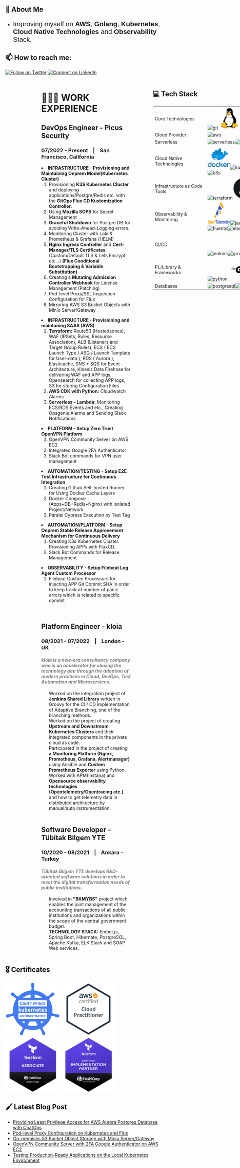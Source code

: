 <h2> 📖 About Me </h2>



<ul>
  <li>
    <p style="font-family:Arial; font-size:1.5em;">Improving myself on <b>AWS</b>, <b>Golang</b>, <b>Kubernetes</b>, <b>Cloud Native Technologies</b> and <b>Observability</b> Stack. </p>
  </li>
 </ul>

 <h2>📫 How to reach me:</h2>

[![Follow on Twitter](https://img.shields.io/badge/--twitter?label=Twitter&logo=Twitter&style=social)](https://twitter.com/uzumlukek_mk)
[![Connect on LinkedIn](https://img.shields.io/badge/--linkedin?label=LinkedIn&logo=LinkedIn&style=social)](https://www.linkedin.com/in/muhammedsaidkaya/)


<div style="width: 100vw; display:flex;">
  <div style="width: 40%;margin-left: 8em;">
    <h1> 👨🏽‍💻 WORK EXPERIENCE</h1>
    <h2><b>DevOps Engineer - Picus Security</b></h2>
    <h3>07/2022 - Present&nbsp;&nbsp;&nbsp;&nbsp;|&nbsp;&nbsp;&nbsp;&nbsp;San Francisco, California</h3>
      <li>
        <b>INFRASTRUCTURE - Provisioning and Maintaining Onprem Model(Kubernetes Cluster)</b>
        <ol>
        <li>
        Provisioning <b>K3S Kubernetes Cluster</b> and deploying applications/Postgre/Redis etc. with the <b>GitOps Flux CD Kustomization Controller.</b>
        </li>
        <li>
        Using <b>Mozilla SOPS</b> for Secret Management
        </li>
        <li>
        <b>Graceful Shutdown</b> for Postgre DB for avoiding Write-Ahead-Logging errors.
        </li>
        <li>
        Monitoring Cluster with Loki & Prometheus & Grafana (HELM)
        </li>
        <li>
        <b>Nginx Ingress Controller</b> and <b>Cert-Manager/TLS Certificates</b> (Custom/Default TLS & Lets Encrypt, etc...) <b>(Flux Conditional Bootstrapping & Variable Substitution)</b>
        </li>
        <li>
        Creating a <b>Mutating Admission Controller Webhook</b> for License Management (Patching)
        </li>
        <li>
         Pod-level Proxy/SSL Inspection Configuration for Flux
        </li>
        <li>
         Mirroring AWS S3 Bucket Objects with Minio Server/Gateway
        </li>  
        </ol>
      </li>
      <li>
        <b>INFRASTRUCTURE - Provisioning and maintaning SAAS (AWS)</b>
        <ol>
        <li> 
        <b>Terraform:</b> Route53 (Hostedzones), WAF (IPSets, Rules, Resource Association), ALB (Listeners and Target Group Rules), ECS ( EC2 Launch Type / ASG / Launch Template for User-data ), RDS ( Aurora ), Elasticache, SNS + SQS for Event Architecture, Kinesis Data Firehose for delivering WAF and APP logs, Opensearch for collecting APP logs, S3 for storing Configuration Files
        </li>
        <li>
        <b>AWS CDK with Python:</b> Cloudwatch Alarms
        </li>
        <li>
        <b>Serverless - Lambda:</b> Monitoring ECS/RDS Events and etc., Creating Opsgenie Alarms and Sending Slack Notifications
        </li>
        </ol>
      </li>
      <li>
        <b>PLATFORM - Setup Zero Trust OpenVPN Platform</b>
        <ol>
        <li>
        OpenVPN Community Server on AWS EC2
        </li>
        <li>
        Integrated Google 2FA Authenticator
        </li>
        <li>
        Slack Bot commands for VPN user management
        </li>
        </ol> 
      </li>
      <li>
        <b>AUTOMATION/TESTING - Setup E2E Test Infrastructure for Continuous Integration</b>
        <ol>
        <li>
        Creating Github Self-hosted Runner for Using Docker Cache Layers
        </li>
        <li>
        Docker Compose (Apps+DB+Redis+Nginx) with isolated Project/Network
        </li>
        <li>
        Paralel Cypress Execution by Test Tag
        </li>
        </ol>
      </li>
      <li>
        <b>AUTOMATION/PLATFORM - Setup Onprem Stable Release Approvement Mechanism for Continuous Delivery</b>
        <ol>
        <li>
        Creating K3s Kubernetes Cluster. Provisioning APPs with FluxCD.
        </li>
        <li>
        Slack Bot Commands for Release Management
        </li>
        </ol>
      </li>
      <li>
        <b>OBSERVABILITY - Setup Filebeat Log Agent Custom Processor</b>
        <ol>
        <li>
        Filebeat Custom Processors for injecting APP Git Commit SHA in order to keep track of number of panic errors which is related to specific commit
        </li>
        </ol>
      </li>
      <br/>
    </ul>
    <h2><b>Platform Engineer - kloia</b></h2>
    <h3>08/2021 - 07/2022&nbsp;&nbsp;&nbsp;&nbsp;|&nbsp;&nbsp;&nbsp;&nbsp;London - UK</h3>
    <h4 style="color: gray" ;>
      <i
        >kloia is a new-era consultancy company who is an accelerator for closing the technology gap through the adoption of modern practices in Cloud, DevOps, Test Automation and Microservices.</i
      >
    </h4>
    <ul style="list-style-type:none;">
      <li>
        Worked on the integration project of <b>Jenkins Shared Library</b> written in Groovy for the CI / CD implementation of Adaptive Branching, one of the branching methods.
      </li>
      <li>
        Worked on the project of creating <b>Upstream and Downstream Kubernetes Clusters</b> and their integrated components in the private cloud as code.
      </li>
      <li>
        Participated in the project of creating <b>a Monitoring Platform (Nginx, Prometheus, Grafana, Alertmanager)</b> using Ansible and <b>Custom Prometheus Exporter</b> using Python.
      </li>
      <li>
        Worked with APM(Instana) and <b>Opensource observability technologies (Opentelemetry/Opentracing etc.)</b> and how to get telemetry data in distributed architecture by manual/auto instrumentation.
      </li>
      <br/>
    </ul>
    <h2><b>Software Developer - Tübitak Bilgem YTE</b></h2>
    <h3>10/2020 - 08/2021&nbsp;&nbsp;&nbsp;&nbsp;|&nbsp;&nbsp;&nbsp;&nbsp;Ankara - Turkey</h3>
    <h4 style="color: gray" ;>
      <i
        >Tübitak Bilgem YTE develops R&D-oriented software solutions in order
to meet the digital transformation needs of public institutions.</i
      >
    </h4>
    <ul style="list-style-type:none;">
      <li>
        Involved in <b>"BKMYBS"</b> project which enables the joint management of the accounting transactions of all public institutions and organizations within the scope of the central government budget.
      </li>
      <li>
        <b>TECHNOLOGY STACK:</b> Ember.js, Spring Boot, Hibernate, PostgreSQL, Apache Kafka, ELK Stack and SOAP Web services.
      </li>
    </ul>
  </div>

  <div style="margin-left: 7vw;">
    <h2>💻 Tech Stack</h2>
    <table>
      <tr>
        <td>Core Technologies</td>
        <td>
          <img
            src="https://www.vectorlogo.zone/logos/git-scm/git-scm-icon.svg"
            alt="git"
            width="70"
            height="70"
          /><img
            src="https://github.com/github/explore/raw/main/topics/linux/linux.png"
            alt="linux"
            width="70"
            height="70"
          /><img
            src="https://www.vectorlogo.zone/logos/nginx/nginx-ar21.svg"
            alt="nginx"
            width="70"
            height="70"
          /><img
            src="https://github.com/github/explore/raw/main/topics/bash/bash.png"
            alt="bash"
            width="70"
            height="70"
          />
        </td>
      </tr>
      <tr>
        <td>Cloud Provider</td>
        <td>
          <img
            src="https://www.vectorlogo.zone/logos/amazon_aws/amazon_aws-ar21.svg"
            alt="aws"
            width="70"
            height="70"
          />
        </td>
      </tr>
      <tr>
        <td>Serverless</td>
        <td>
          <img
            src="https://www.vectorlogo.zone/logos/serverless/serverless-ar21.svg"
            alt="serverless"
            width="70"
            height="70"
          /><img
            src="https://www.vectorlogo.zone/logos/amazon_awslambda/amazon_awslambda-ar21.svg"
            alt="lambda"
            width="70"
            height="70"
          />
        </td>
      </tr>
      <tr>
        <td>Cloud Native Technologies</td>
        <td>
          <img
            src="https://github.com/github/explore/raw/main/topics/docker/docker.png"
            alt="docker"
            width="70"
            height="70"
          /><img
            src="https://www.vectorlogo.zone/logos/kubernetes/kubernetes-icon.svg"
            alt="kubernetes"
            width="70"
            height="70"
          /><img
            src="https://www.vectorlogo.zone/logos/rancher/rancher-ar21.svg"
            alt="k3s"
            width="70"
            height="70"
          /><img
            src="https://cncf-branding.netlify.app/img/projects/k3s/icon/color/k3s-icon-color.png"
            alt="rancher"
            width="70"
            height="70"
          /><img
            src="https://www.vectorlogo.zone/logos/fluxcdio/fluxcdio-ar21.svg"
            alt="flux"
            width="70"
            height="70"
          /><img
            src="https://cncf-branding.netlify.app/img/projects/helm/icon/color/helm-icon-color.png"
            alt="k3s"
            width="70"
            height="70"
          />
        </td>
      </tr>
      <tr>
        <td>Infrastructure as Code Tools</td>
        <td>
            <img
            src="https://www.vectorlogo.zone/logos/terraformio/terraformio-ar21.svg"
            alt="terraform"
            width="70"
            height="70"
            /><img
            src="https://github.com/github/explore/raw/main/topics/ansible/ansible.png"
            alt="ansible"
            width="70"
            height="70"
            />
        </td>
      </tr>
      <tr>
        <td>Observability & Monitoring</td>
        <td>
            <img
            src="https://raw.githubusercontent.com/cncf/artwork/master/projects/opentelemetry/stacked/color/opentelemetry-stacked-color.svg"
            alt="opentelemetry"
            width="70"
            height="70"
            /><img
            src="https://www.vectorlogo.zone/logos/jaegertracingio/jaegertracingio-ar21.svg"
            alt="jaeger"
            width="70"
            height="70"
            /><img
            src="https://www.vectorlogo.zone/logos/prometheusio/prometheusio-ar21.svg"
            alt="prometheus"
            width="70"
            height="70"
            /><img
            src="https://www.vectorlogo.zone/logos/grafana/grafana-ar21.svg"
            alt="grafana"
            width="70"
            height="70"
            /><img
            src="https://www.vectorlogo.zone/logos/fluentd/fluentd-ar21.svg"
            alt="fluentd"
            width="70"
            height="70"
            /><img
            src="https://www.vectorlogo.zone/logos/elastic/elastic-ar21.svg"
            alt="elastic"
            width="70"
            height="70"
            /><img
            src="https://www.vectorlogo.zone/logos/elasticco_kibana/elasticco_kibana-ar21.svg"
            alt="kibana"
            width="70"
            height="70"
            />
        </td>
      </tr>
      <tr>
        <td>CI/CD</td>
        <td>
            <img
        src="https://www.vectorlogo.zone/logos/jenkins/jenkins-icon.svg"
        alt="jenkins"
        width="70"
        height="70"
        /><img
        src="https://www.vectorlogo.zone/logos/groovy-lang/groovy-lang-ar21.svg"
        alt="groovy"
        width="70"
        height="70"
        /><img
        src="https://www.vectorlogo.zone/logos/gitlab/gitlab-ar21.svg"
        alt="gitlab"
        width="70"
        height="70"
        /><img
        src="https://raw.githubusercontent.com/cncf/landscape/master/hosted_logos/github-actions.svg"
        alt="github-actions"
        width="70"
        height="70"
        />
        </td>
      </tr>
      <tr>
        <td>PL/Library & Frameworks</td>
        <td>
            <img
        src="https://www.vectorlogo.zone/logos/python/python-ar21.svg"
        alt="python"
        width="70"
        height="70"
        />
        <img
        src="https://github.com/github/explore/raw/main/topics/go/go.png"
        alt="go"
        width="70"
        height="70"
        /><img
        src="https://raw.githubusercontent.com/devicons/devicon/master/icons/java/java-original-wordmark.svg"
        alt="java"
        width="70"
        height="70"
        /><img
        src="https://www.vectorlogo.zone/logos/springio/springio-icon.svg"
        alt="spring"
        width="70"
        height="70"
        /><img
        src="https://www.vectorlogo.zone/logos/reactjs/reactjs-ar21.svg"
        alt="react"
        width="70"
        height="70"
        />
        </td>
      </tr>
      <tr>
        <td>Databases</td>
        <td>
            <img
            src="https://www.vectorlogo.zone/logos/postgresql/postgresql-ar21.svg"
            alt="postgresql"
            width="70"
            height="70"
            /><img
            src="https://www.vectorlogo.zone/logos/mysql/mysql-ar21.svg"
            alt="mysql"
            width="70"
            height="70"
            />
        </td>
      </tr>
      </table>
  </div>
</div>



<h2 align="left"> <a href="https://www.credly.com/users/muhammed-said-kaya/badges" style="text-decoration:none;color:black">🎖 Certificates</a></h2>
<p align="left">
<img src="assets/certificates/cka.png" alt="cka" width="170" height="170"/> 
<img src="assets/certificates/AWS-CP.png" alt="aws" width="170" height="170"/> 
<img src="assets/certificates/terraform-associate.png" alt="terraform" width="170" height="170"/>
<img src="assets/certificates/Terraform-CHIP.png" alt="terraform-chip" width="170" height="170"/>
</p>


<h2 align="left"> <a href="https://medium.com/@muhammedsaidkaya" style="text-decoration:none;color:black" >🖌 Latest Blog Post</a></h2>

<!-- BLOG-POST-LIST:START -->
- [Providing Least Privilege Access for AWS Aurora Postgres Database with ChatOps](https://medium.com/picus-security-engineering/providing-least-privilege-access-for-aws-aurora-postgres-database-with-chatops-83a5f99ee824?source=rss-bb6d038e35e3------2)
- [Pod-level Proxy Configuration on Kubernetes and Flux](https://medium.com/picus-security-engineering/pod-level-proxy-configuration-on-kubernetes-and-flux-47f258decda?source=rss-bb6d038e35e3------2)
- [On-premises S3 Bucket Object Storage with Minio Server/Gateway](https://medium.com/picus-security-engineering/on-premises-s3-bucket-object-storage-with-minio-server-gateway-4c44fc321b1c?source=rss-bb6d038e35e3------2)
- [OpenVPN Community Server with 2FA Google Authenticator on AWS EC2](https://medium.com/picus-security-engineering/openvpn-community-server-with-2fa-google-authenticator-on-aws-ec2-275f2e0722a6?source=rss-bb6d038e35e3------2)
- [Testing Production-Ready Applications on the Local Kubernetes Environment](https://medium.com/@muhammedsaidkaya/testing-of-production-ready-applications-on-the-local-kubernetes-environment-b1b0efc67b95?source=rss-bb6d038e35e3------2)
<!-- BLOG-POST-LIST:END -->


